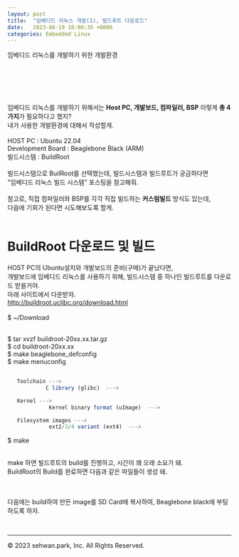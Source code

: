 ```yaml
---
layout: post
title:  "임베디드 리눅스 개발(1), 빌드루트 다운로드"
date:   2023-06-19 16:06:35 +0000
categories: Embedded Linux
---
```

임베디드 리눅스를 개발하기 위한 개발환경<br>
# 　

임베디드 리눅스를 개발하기 위해서는 **Host PC, 개발보드, 컴파일러, BSP** 이렇게 **총 4가지**가 필요하다고 했지?<br>
내가 사용한 개발환경에 대해서 작성할게.<br>
<br>
HOST PC : Ubuntu 22.04<br>
Development Board : Beaglebone Black (ARM)<br>
빌드시스템 : BuildRoot<br>
<br>
빌드시스템으로 BuilRoot를 선택했는데, 빌드시스템과 빌드루트가 궁금하다면<br>
"임베디드 리눅스 빌드 시스템" 포스팅을 참고해줘.<br>
<br>
참고로, 직접 컴파일러와 BSP를 각각 직접 빌드하는 **커스텀빌드** 방식도 있는데,<br>
다음에 기회가 된다면 시도해보도록 할게.<br>
<br>


# BuildRoot 다운로드 및 빌드
HOST PC의 Ubuntu설치와 개발보드의 준비(구매)가 끝났다면,<br>
개발보드에 임베디드 리눅스를 사용하기 위해, 빌드시스템 중 하나인 빌드루트를 다운로드 받을거야.<br>
아래 사이트에서 다운받자.<br>
http://buildroot.uclibc.org/download.html<br>
<br>
$ ~/Download 

<br>
$ tar xvzf buildroot-20xx.xx.tar.gz 

<br>
$ cd buildroot-20xx.xx

<br>
$ make beaglebone_defconfig

<br>
$ make menuconfig

<br>


```javascript
   
   Toolchain --->
            C library (glibc)  ---> 

   Kernel --->
             Kernel binary format (uImage)  --->

   Filesystem images --->
             ext2/3/4 variant (ext4)  --->

```
$ make <br>

<br>
make 하면 빌드루트의 build를 진행하고, 시간이 꽤 오래 소요가 돼.<br>
BuildRoot의 Build를 완료하면 다음과 같은 파일들이 생성 돼.<br>
<br>
<br>

다음에는 build하여 만든 image를 SD Card에 복사하여, Beaglebone black에 부팅하도록 하자.<br>

<br>


- - -
© 2023 sehwan.park, Inc. All Rights Reserved.




[jekyll-docs]: https://jekyllrb.com/docs/home
[jekyll-gh]:   https://github.com/jekyll/jekyll
[jekyll-talk]: https://talk.jekyllrb.com/

